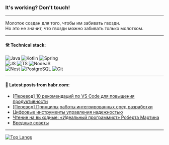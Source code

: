 ### It's working? Don't touch!

---
Молоток создан для того, чтобы им забивать гвозди. <br>
Но это не значит, что гвозди можно забивать только молотком.

---

#### 🛠️ Technical stack:

![Java](https://img.shields.io/badge/Java-informational?logo=Oracle&style=flat&logoColor=white&color=FF4500)
![Kotlin](https://img.shields.io/badge/Kotlin-informational?logo=Kotlin&style=flat&logoColor=white&color=774D97)
![Spring](https://img.shields.io/badge/SpringBoot-informational?logo=SpringBoot&style=flat&logoColor=white&color=6DB33F) <br>
![JS](https://img.shields.io/badge/JS-informational?logo=javaScript&style=flat&logoColor=black&color=F7Df1E)
![TS](https://img.shields.io/badge/TypeScript-informational?logo=typeScript&style=flat&logoColor=black&color=0667A8)
![NodeJS](https://img.shields.io/badge/NodeJS-informational?logo=node.js&style=flat&logoColor=white&color=70A760) <br>
![Nest](https://img.shields.io/badge/NestJS-informational?logo=NestJS&style=flat&logoColor=white&color=E0234E)
![PostgreSQL](https://img.shields.io/badge/PostgreSQL-informational?logo=PostgreSQL&style=flat&logoColor=white&color=DAA520)
![Git](https://img.shields.io/badge/Git-informational?logo=git&style=flat&logoColor=white&color=778899)

___

#### 💬 Latest posts from habr.com:

<!-- BLOG-POST-LIST:START -->
- [[Перевод] 10 рекомендаций по VS Code для повышения продуктивности](https://habr.com/ru/companies/ruvds/articles/765182/?utm_source=habrahabr&utm_medium=rss&utm_campaign=765182)
- [[Перевод] Принципы работы интегрированных сред разработки](https://habr.com/ru/companies/piter/articles/765822/?utm_source=habrahabr&utm_medium=rss&utm_campaign=765822)
- [Цифровые инструменты управления надежностью](https://habr.com/ru/companies/bimeister/articles/765816/?utm_source=habrahabr&utm_medium=rss&utm_campaign=765816)
- [Чтение на выходные: «Идеальный программист» Роберта Мартина](https://habr.com/ru/companies/onlinepatent/articles/765814/?utm_source=habrahabr&utm_medium=rss&utm_campaign=765814)
- [Вредные советы](https://habr.com/ru/articles/765812/?utm_source=habrahabr&utm_medium=rss&utm_campaign=765812)
<!-- BLOG-POST-LIST:END -->

---
[![Top Langs](https://github-readme-stats-git-master-advtsetting-gmailcom.vercel.app/api/top-langs/?username=zloylis&langs_count=10&hide_title=false&title_color=e6edf3&size_weight=0.5&count_weight=0.5&layout=compact&hide_border=true&theme=dracula)](https://github.com/zloylis)

<!-- ![GitHub stats](https://github-readme-stats-git-master-advtsetting-gmailcom.vercel.app/api?username=zloylis&show_icons=true&hide_border=true&theme=dracula&hide_title=true&include_all_commits=true&count_private=true&hide=contribs&hide_rank=true) -->
